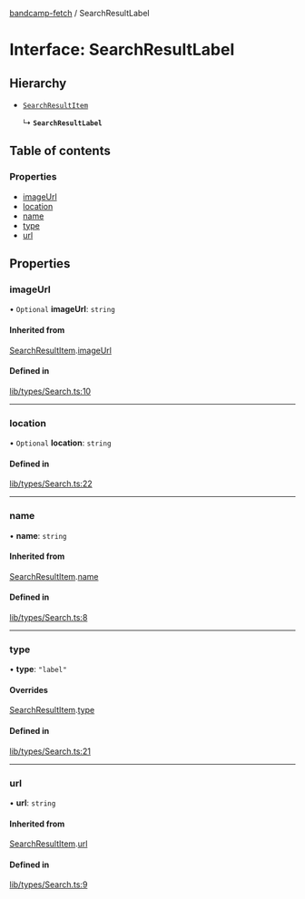 [bandcamp-fetch](../README.md) / SearchResultLabel

# Interface: SearchResultLabel

## Hierarchy

- [`SearchResultItem`](SearchResultItem.md)

  ↳ **`SearchResultLabel`**

## Table of contents

### Properties

- [imageUrl](SearchResultLabel.md#imageurl)
- [location](SearchResultLabel.md#location)
- [name](SearchResultLabel.md#name)
- [type](SearchResultLabel.md#type)
- [url](SearchResultLabel.md#url)

## Properties

### imageUrl

• `Optional` **imageUrl**: `string`

#### Inherited from

[SearchResultItem](SearchResultItem.md).[imageUrl](SearchResultItem.md#imageurl)

#### Defined in

[lib/types/Search.ts:10](https://github.com/patrickkfkan/bandcamp-fetch/blob/7815c68/src/lib/types/Search.ts#L10)

___

### location

• `Optional` **location**: `string`

#### Defined in

[lib/types/Search.ts:22](https://github.com/patrickkfkan/bandcamp-fetch/blob/7815c68/src/lib/types/Search.ts#L22)

___

### name

• **name**: `string`

#### Inherited from

[SearchResultItem](SearchResultItem.md).[name](SearchResultItem.md#name)

#### Defined in

[lib/types/Search.ts:8](https://github.com/patrickkfkan/bandcamp-fetch/blob/7815c68/src/lib/types/Search.ts#L8)

___

### type

• **type**: ``"label"``

#### Overrides

[SearchResultItem](SearchResultItem.md).[type](SearchResultItem.md#type)

#### Defined in

[lib/types/Search.ts:21](https://github.com/patrickkfkan/bandcamp-fetch/blob/7815c68/src/lib/types/Search.ts#L21)

___

### url

• **url**: `string`

#### Inherited from

[SearchResultItem](SearchResultItem.md).[url](SearchResultItem.md#url)

#### Defined in

[lib/types/Search.ts:9](https://github.com/patrickkfkan/bandcamp-fetch/blob/7815c68/src/lib/types/Search.ts#L9)
